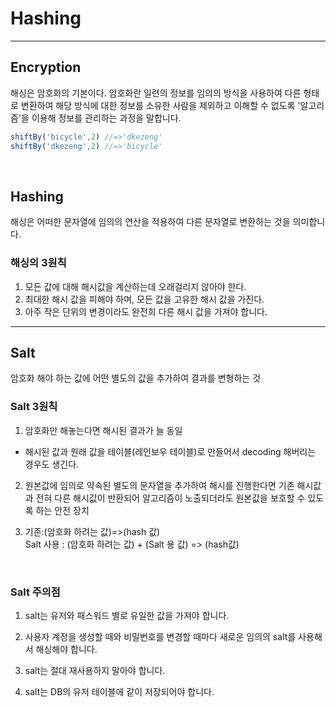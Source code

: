 # Hashing

---

## Encryption

해싱은 암호화의 기본이다. 암호화란 일련의 정보를 임의의 방식을 사용하여 다른 형태로 변환하여 해당 방식에 대한 정보를 소유한 사람을 제외하고 이해할 수 없도록 '알고리즘'을 이용해 정보를 관리하는 과정을 말합니다.

```js
shiftBy('bicycle',2) //=>'dkezeng'
shiftBy('dkezeng',2) //=>'bicycle'
```

<br />

## Hashing

해싱은 어떠한 문자열에 임의의 연산을 적용하여 다른 문자열로 변환하는 것을 의미합니다.  

### 해싱의 3원칙

1. 모든 값에 대해 해시값을 계산하는데 오래걸리지 않아야 한다.
2. 최대한 해시 값을 피해야 하며, 모든 값을 고유한 해시 값을 가진다.
3. 아주 작은 단위의 변경이라도 완전희 다른 해시 값을 가져야 합니다.

---

## Salt

암호화 해야 하는 값에 어떤 별도의 값을 추가하여 결과를 변형하는 것


### Salt 3원칙

1. 암호화만 해놓는다면 해시된 결과가 늘 동일
- 해시된 값과 원래 값을 테이블(레인보우 테이블)로 만들어서 decoding 해버리는 경우도 생긴다.

2. 원본값에 임의로 약속된 별도의 문자열을 추가하여 해시를 진행한다면 기존 해시값과 전혀 다른 해시값이 반환되어 알고리즘이 노출되더라도 원본값을 보호할 수 있도록 하는 안전 장치

3. 기존:(암호화 하려는 값)=>(hash 값)  
Salt 사용 : (암호화 하려는 값) + (Salt 용 값) => (hash값)

<br />

### Salt 주의점

1. salt는 유저와 패스워드 별로 유일한 값을 가져야 합니다.

2. 사용자 계정을 생성할 때와 비밀번호를 변경할 때마다 새로운 임의의 salt를 사용해서 해싱해야 합니다.

3. salt는 절대 재사용하지 말아야 합니다.

4. salt는 DB의 유저 테이블에 같이 저장되어야 합니다.
